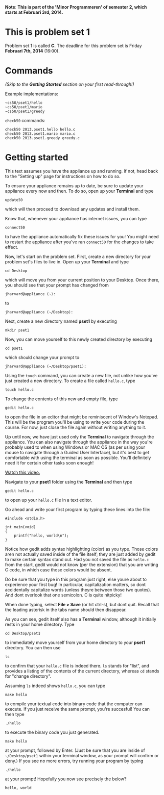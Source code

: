 **Note: This is part of the 'Minor Programmeren' of semester 2, which starts at
Februari 3rd, 2014.**

# This is problem set 1

Problem set 1 is called **C**.
The deadline for this problem set is Friday **Februari 7th, 2014** (16:00).

# Commands

*(Skip to the __Getting Started__ section on your first read-through!)*

Example implementations:

	~cs50/pset1/hello
	~cs50/pset1/mario
	~cs50/pset1/greedy

`check50` commands:

	check50 2013.pset1.hello hello.c
	check50 2013.pset1.mario mario.c
	check50 2013.pset1.greedy greedy.c

# Getting started

This text assumes you have the appliance up and running. If not, head back to
the "Setting up" page for instructions on how to do so.

To ensure your appliance remains up to date, be sure to update your appliance
every now and then. To do so, open up your **Terminal** and type

	update50

which will then proceed to download any updates and install them.

Know that, whenever your appliance has internet issues, you can type

	connect50

to have the appliance automatically fix these issues for you! You might need to
restart the appliance after you've ran `connect50` for the changes to take
effect.

Now, let's start on the problem set. First, create a new directory for your
problem set's files to live in. Open up your **Terminal** and type

	cd Desktop

which will move you from your current position to your Desktop. Once there,
you should see that your prompt has changed from
  
	jharvard@appliance (~):

to

	jharvard@appliance (~/Desktop):

Next, create a new directory named **pset1** by executing

	mkdir pset1

Now, you can move yourself to this newly created directory by executing

	cd pset1

which should change your prompt to

	jharvard@appliance (~/Desktop/pset1):

Using the `touch` command, you can create a new file, not unlike how you've
just created a new directory. To create a file called `hello.c`, type

	touch hello.c

To change the contents of this new and empty file, type

	gedit hello.c

to open the file in an editor that might be reminiscent of Window's Notepad.
This will be the program you'll be using to write your code during the course.
For now, just close the file again without writing anything to it.

Up until now, we have just used only the **Terminal** to navigate through the
appliance. You can also navigate through the appliance in the way you're
probably used to when using Windows or MAC OS (as per using your mouse to
navigate through a Guided User Interface), but it's best to get comfortable
with using the terminal as soon as possible. You'll definitely need it for
certain other tasks soon enough!

[Watch this video.](http://www.youtube.com/watch?v=HkQD6aw7oDc)

Navigate to your **pset1** folder using the **Terminal** and then type

	gedit hello.c

to open up your `hello.c` file in a text editor.

Go ahead and write your first program by typing these lines into the file:

	#include <stdio.h>
	
	int main(void)
	{
		printf("hello, world\n");
	}

Notice how gedit adds syntax highlighting (color) as you type. Those colors
aren not actually saved inside of the file itself; they are just added by gedit
to make certain syntax stand out. Had you not saved the file as `hello.c` from
the start, gedit would not know (per the extension) that you are writing C code,
in which case those colors would be absent.

Do be sure that you type in this program just right, else youre about to
experience your first bug! In particular, capitalization matters, so dont
accidentally capitalize words (unless theyre between those two quotes). And
dont overlook that one semicolon. C is quite nitpicky!

When done typing, select **File > Save** (or hit ctrl-s), but dont quit.
Recall that the leading asterisk in the tabs name should then disappear.

As you can see, gedit itself also has a **Terminal** window, although it
initially rests in your home directory. Type

	cd Desktop/pset1

to immediately move yourself from your home directory to your **pset1**
directory. You can then use

	ls

to confirm that your `hello.c` file is indeed there. `ls` stands for "list",
and provides a listing of the contents of the current directory, whereas `cd`
stands for "change directory".

Assuming `ls` indeed shows `hello.c`, you can type

	make hello

to compile your textual code into binary code that the computer can execute.
If you just receive the same prompt, you're succesful! You can then type

	./hello

to execute the binary code you just generated.



	make hello

at your prompt, followed by Enter. (Just be sure that you are inside of
`~/Desktop/pset1` within your terminal window, as your prompt will confirm or
deny.) If you see no more errors, try running your program by typing

	./hello

at your prompt! Hopefully you now see precisely the below?

	hello, world
